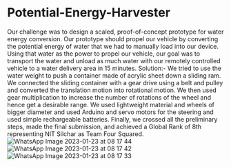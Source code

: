 # Potential-Energy-Harvester
Our challenge was to design a scaled, proof-of-concept prototype for water energy conversion. Our prototype should propel our vehicle by converting the potential energy of water that we had to manually load into our device. Using that water as the power to propel our vehicle, our goal was to transport the water and unload as much water with our remotely controlled vehicle to a water delivery area in 15 minutes.
Solution:-
We tried to use the water weight to push a container made of acrylic sheet down a sliding ram. We connected the sliding container with a gear drive using a belt and pulley and converted the translation motion into rotational motion. We then used gear multiplication to increase the number of rotations of the wheel and hence get a desirable range. We used lightweight material and wheels of bigger diameter and used Arduino and servo motors for the steering and used simple rechargeable batteries.
Finally, we crossed all the preliminary steps, made the final submission, and achieved a Global Rank of 8th representing NIT Silchar as Team Four Squared.
![WhatsApp Image 2023-01-23 at 08 17 44](https://user-images.githubusercontent.com/84234071/214239982-c25a16a8-4fb3-4001-a0da-2b85ddee91a7.jpeg)
![WhatsApp Image 2023-01-23 at 08 17 42](https://user-images.githubusercontent.com/84234071/214239992-e504be05-5358-4432-8447-cf562cb47c77.jpeg)
![WhatsApp Image 2023-01-23 at 08 17 33](https://user-images.githubusercontent.com/84234071/214239997-048c71be-a541-42c0-a109-c603ffbd0b53.jpeg)
